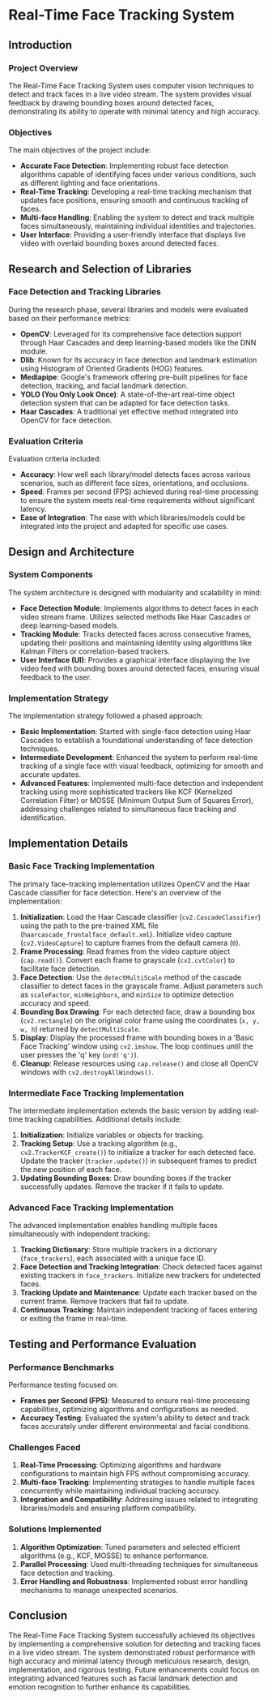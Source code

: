 # Real-Time Face Tracking System

## Introduction

### Project Overview
The Real-Time Face Tracking System uses computer vision techniques to detect and track faces in a live video stream. The system provides visual feedback by drawing bounding boxes around detected faces, demonstrating its ability to operate with minimal latency and high accuracy.

### Objectives
The main objectives of the project include:

- **Accurate Face Detection**: Implementing robust face detection algorithms capable of identifying faces under various conditions, such as different lighting and face orientations.
- **Real-Time Tracking**: Developing a real-time tracking mechanism that updates face positions, ensuring smooth and continuous tracking of faces.
- **Multi-face Handling**: Enabling the system to detect and track multiple faces simultaneously, maintaining individual identities and trajectories.
- **User Interface**: Providing a user-friendly interface that displays live video with overlaid bounding boxes around detected faces.

## Research and Selection of Libraries

### Face Detection and Tracking Libraries
During the research phase, several libraries and models were evaluated based on their performance metrics:

- **OpenCV**: Leveraged for its comprehensive face detection support through Haar Cascades and deep learning-based models like the DNN module.
- **Dlib**: Known for its accuracy in face detection and landmark estimation using Histogram of Oriented Gradients (HOG) features.
- **Mediapipe**: Google's framework offering pre-built pipelines for face detection, tracking, and facial landmark detection.
- **YOLO (You Only Look Once)**: A state-of-the-art real-time object detection system that can be adapted for face detection tasks.
- **Haar Cascades**: A traditional yet effective method integrated into OpenCV for face detection.

### Evaluation Criteria
Evaluation criteria included:

- **Accuracy**: How well each library/model detects faces across various scenarios, such as different face sizes, orientations, and occlusions.
- **Speed**: Frames per second (FPS) achieved during real-time processing to ensure the system meets real-time requirements without significant latency.
- **Ease of Integration**: The ease with which libraries/models could be integrated into the project and adapted for specific use cases.

## Design and Architecture

### System Components
The system architecture is designed with modularity and scalability in mind:

- **Face Detection Module**: Implements algorithms to detect faces in each video stream frame. Utilizes selected methods like Haar Cascades or deep learning-based models.
- **Tracking Module**: Tracks detected faces across consecutive frames, updating their positions and maintaining identity using algorithms like Kalman Filters or correlation-based trackers.
- **User Interface (UI)**: Provides a graphical interface displaying the live video feed with bounding boxes around detected faces, ensuring visual feedback to the user.

### Implementation Strategy
The implementation strategy followed a phased approach:

- **Basic Implementation**: Started with single-face detection using Haar Cascades to establish a foundational understanding of face detection techniques.
- **Intermediate Development**: Enhanced the system to perform real-time tracking of a single face with visual feedback, optimizing for smooth and accurate updates.
- **Advanced Features**: Implemented multi-face detection and independent tracking using more sophisticated trackers like KCF (Kernelized Correlation Filter) or MOSSE (Minimum Output Sum of Squares Error), addressing challenges related to simultaneous face tracking and identification.

## Implementation Details

### Basic Face Tracking Implementation
The primary face-tracking implementation utilizes OpenCV and the Haar Cascade classifier for face detection. Here's an overview of the implementation:

1. **Initialization**: Load the Haar Cascade classifier (`cv2.CascadeClassifier`) using the path to the pre-trained XML file (`haarcascade_frontalface_default.xml`). Initialize video capture (`cv2.VideoCapture`) to capture frames from the default camera (`0`).
2. **Frame Processing**: Read frames from the video capture object (`cap.read()`). Convert each frame to grayscale (`cv2.cvtColor`) to facilitate face detection.
3. **Face Detection**: Use the `detectMultiScale` method of the cascade classifier to detect faces in the grayscale frame. Adjust parameters such as `scaleFactor`, `minNeighbors`, and `minSize` to optimize detection accuracy and speed.
4. **Bounding Box Drawing**: For each detected face, draw a bounding box (`cv2.rectangle`) on the original color frame using the coordinates (`x, y, w, h`) returned by `detectMultiScale`.
5. **Display**: Display the processed frame with bounding boxes in a 'Basic Face Tracking' window using `cv2.imshow`. The loop continues until the user presses the 'q' key (`ord('q')`).
6. **Cleanup**: Release resources using `cap.release()` and close all OpenCV windows with `cv2.destroyAllWindows()`.

### Intermediate Face Tracking Implementation
The intermediate implementation extends the basic version by adding real-time tracking capabilities. Additional details include:

1. **Initialization**: Initialize variables or objects for tracking.
2. **Tracking Setup**: Use a tracking algorithm (e.g., `cv2.TrackerKCF_create()`) to initialize a tracker for each detected face. Update the tracker (`tracker.update()`) in subsequent frames to predict the new position of each face.
3. **Updating Bounding Boxes**: Draw bounding boxes if the tracker successfully updates. Remove the tracker if it fails to update.

### Advanced Face Tracking Implementation
The advanced implementation enables handling multiple faces simultaneously with independent tracking:

1. **Tracking Dictionary**: Store multiple trackers in a dictionary (`face_trackers`), each associated with a unique face ID.
2. **Face Detection and Tracking Integration**: Check detected faces against existing trackers in `face_trackers`. Initialize new trackers for undetected faces.
3. **Tracking Update and Maintenance**: Update each tracker based on the current frame. Remove trackers that fail to update.
4. **Continuous Tracking**: Maintain independent tracking of faces entering or exiting the frame in real-time.

## Testing and Performance Evaluation

### Performance Benchmarks
Performance testing focused on:

- **Frames per Second (FPS)**: Measured to ensure real-time processing capabilities, optimizing algorithms and configurations as needed.
- **Accuracy Testing**: Evaluated the system's ability to detect and track faces accurately under different environmental and facial conditions.

### Challenges Faced

1. **Real-Time Processing**: Optimizing algorithms and hardware configurations to maintain high FPS without compromising accuracy.
2. **Multi-face Tracking**: Implementing strategies to handle multiple faces concurrently while maintaining individual tracking accuracy.
3. **Integration and Compatibility**: Addressing issues related to integrating libraries/models and ensuring platform compatibility.

### Solutions Implemented

1. **Algorithm Optimization**: Tuned parameters and selected efficient algorithms (e.g., KCF, MOSSE) to enhance performance.
2. **Parallel Processing**: Used multi-threading techniques for simultaneous face detection and tracking.
3. **Error Handling and Robustness**: Implemented robust error handling mechanisms to manage unexpected scenarios.

## Conclusion
The Real-Time Face Tracking System successfully achieved its objectives by implementing a comprehensive solution for detecting and tracking faces in a live video stream. The system demonstrated robust performance with high accuracy and minimal latency through meticulous research, design, implementation, and rigorous testing. Future enhancements could focus on integrating advanced features such as facial landmark detection and emotion recognition to further enhance its capabilities.

